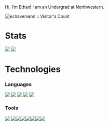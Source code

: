 Hi, I'm Ethan! I am an Undergrad at Northwestern.

<img src="https://profile-counter.glitch.me/{echavemanna}/count.svg" alt="echavemann :: Visitor's Count" />

# Stats

<img src = "https://github-readme-stats-git-masterrstaa-rickstaa.vercel.app/api?username=echavemann&theme=tokyonight"/>
<img src="https://github-readme-streak-stats.herokuapp.com/?user=echavemann&&theme=tokyonight&&hide_border=true"/> 


# Technologies
### Languages 
<img src = "https://img.shields.io/badge/C%2B%2B-00599C?style=for-the-badge&logo=c%2B%2B&logoColor=white"> <img src = "https://img.shields.io/badge/Python-FFD43B?style=for-the-badge&logo=python&logoColor=blue"> <img src = "https://img.shields.io/badge/OpenJDK-ED8B00?style=for-the-badge&logo=openjdk&logoColor=white"> <img src = "https://img.shields.io/badge/R-276DC3?style=for-the-badge&logo=r&logoColor=white"> <img src = "https://img.shields.io/badge/Rust-black?style=for-the-badge&logo=rust&logoColor=#E57324">  

### Tools
<img src = "https://img.shields.io/badge/Amazon_AWS-FF9900?style=for-the-badge&logo=amazonaws&logoColor=white"> <img src = "https://img.shields.io/badge/NeoVim-%2357A143.svg?&style=for-the-badge&logo=neovim&logoColor=white"><img src = "https://img.shields.io/badge/IntelliJ_IDEA-000000.svg?style=for-the-badge&logo=intellij-idea&logoColor=white"><img src = "https://img.shields.io/badge/VSCode-0078D4?style=for-the-badge&logo=visual%20studio%20code&logoColor=white"><img src = "https://img.shields.io/badge/Ubuntu-E95420?style=for-the-badge&logo=ubuntu&logoColor=white"><img src = "https://img.shields.io/badge/Fedora-294172?style=for-the-badge&logo=fedora&logoColor=white"><img src = "https://img.shields.io/badge/GIT-E44C30?style=for-the-badge&logo=git&logoColor=white"><img src = "https://img.shields.io/badge/Jenkins-D24939?style=for-the-badge&logo=Jenkins&logoColor=white">

<!---
echavemann/echavemann is a ✨ special ✨ repository because its `README.md` (this file) appears on your GitHub profile.
You can click the Preview link to take a look at your changes.
--->
